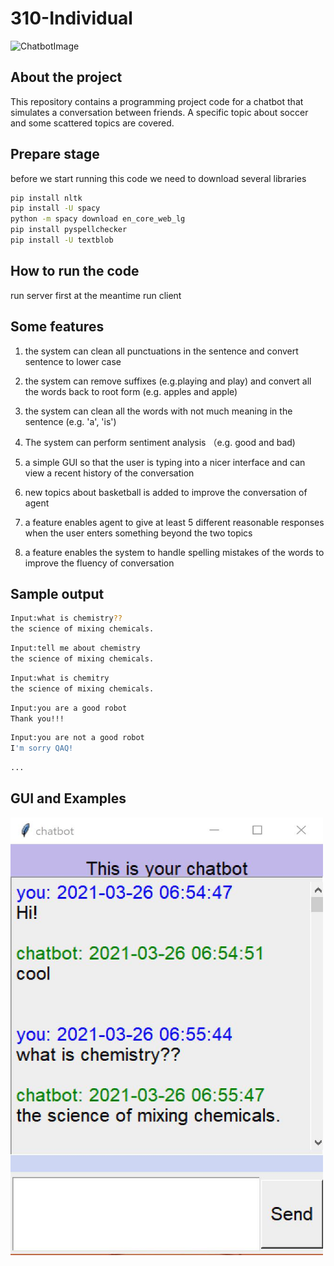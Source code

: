 # 310-Individual
![ChatbotImage](https://s3-eu-west-1.amazonaws.com/userlike-cdn-blog/do-i-need-a-chatbot/header-chat-box.png)

## About the project
This repository contains a programming project code for a chatbot that simulates a conversation between friends. 
A specific topic about soccer and some scattered topics are covered.

## Prepare stage
before we start running this code we need to download several libraries
```bash
pip install nltk
pip install -U spacy
python -m spacy download en_core_web_lg
pip install pyspellchecker
pip install -U textblob
```

## How to run the code
run server first at the meantime run client

## Some features
1. the system can clean all punctuations in the sentence and convert sentence to lower case

2. the system can remove suffixes (e.g.playing and play) and 
convert all the words back to root form (e.g. apples and apple)

3. the system can clean all the words with not much meaning in the sentence (e.g. 'a', 'is')

4. The system can perform sentiment analysis （e.g. good and bad)

5. a simple GUI so that the user is typing into a nicer interface and can view a recent history of the conversation

6. new topics about basketball is added to improve the conversation of agent

7. a feature enables agent to give at least 5 different reasonable responses when the user enters something beyond the two topics

8. a feature enables the system to handle spelling mistakes of the words to improve the fluency of conversation

## Sample output
```bash
Input:what is chemistry??  
the science of mixing chemicals.
```
```bash
Input:tell me about chemistry  
the science of mixing chemicals.
```
```bash
Input:what is chemitry
the science of mixing chemicals.
```
```bash
Input:you are a good robot
Thank you!!!
```
```bash
Input:you are not a good robot
I'm sorry QAQ!
```
```bash
...
```

## GUI and Examples
<img src="https://raw.githubusercontent.com/COSC310-A2-Team10/COSC310-Friend-ChatBot-A3/main/GUI(1).jpg" width="500" height="700">
